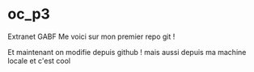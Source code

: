 # oc_p3
Extranet GABF
Me voici sur mon premier repo git !

Et maintenant on modifie depuis github !
mais aussi depuis ma machine locale et c'est cool
